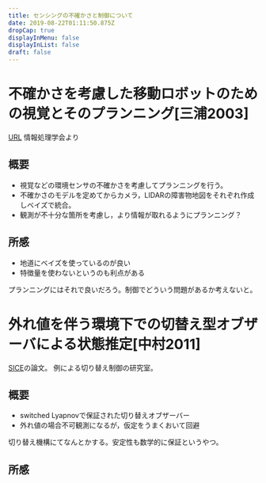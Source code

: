 ```yaml
---
title: センシングの不確かさと制御について
date: 2019-08-22T01:11:50.875Z
dropCap: true
displayInMenu: false
displayInList: false
draft: false
---
```

# 不確かさを考慮した移動ロボットのための視覚とそのプランニング[三浦2003]
[URL](file:///C:/Users/hkedw/Downloads/IPSJ-TCVIM4417006.pdf)
情報処理学会より

## 概要
- 視覚などの環境センサの不確かさを考慮してプランニングを行う。
- 不確かさのモデルを定めてからカメラ，LIDARの障害物地図をそれぞれ作成しベイズで統合。
- 観測が不十分な箇所を考慮し，より情報が取れるようにプランニング？

## 所感
- 地道にベイズを使っているのが良い
- 特徴量を使わないというのも利点がある

プランニングにはそれで良いだろう。制御でどういう問題があるか考えないと。

# 外れ値を伴う環境下での切替え型オブザーバによる状態推定[中村2011]
[SICE](https://www.jstage.jst.go.jp/article/sicetr/47/2/47_2_81/_pdf)の論文。
例による切り替え制御の研究室。

## 概要
- switched Lyapnovで保証された切り替えオブザーバー
- 外れ値の場合不可観測になるが，仮定をうまくおいて回避

切り替え機構にてなんとかする。安定性も数学的に保証というやつ。

## 所感
